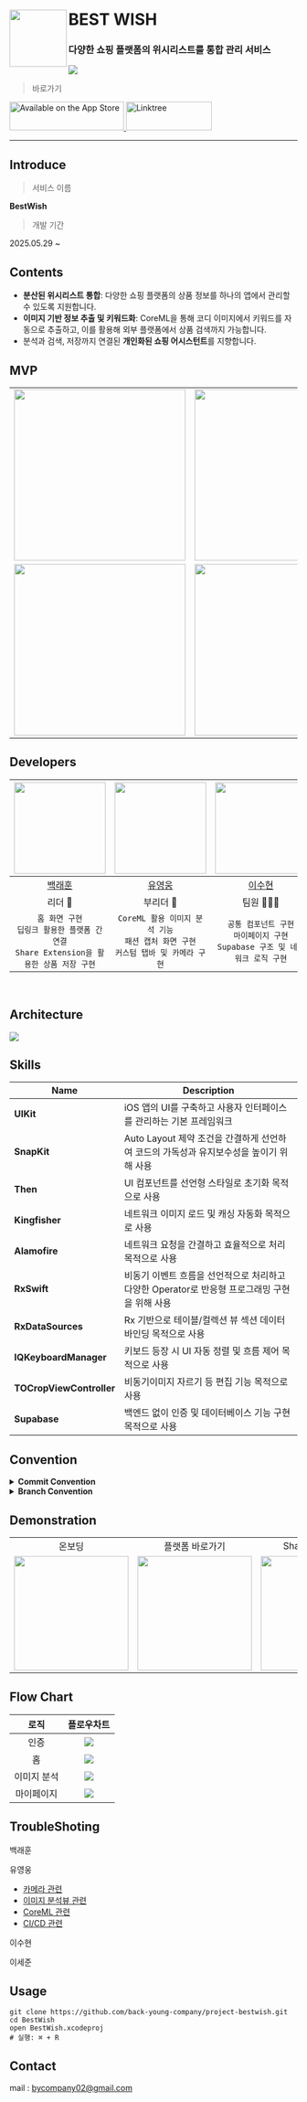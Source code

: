 

# BEST WISH  <img src="./image-assets/ICON.png" width="100" align=left>
### 다양한 쇼핑 플랫폼의 위시리스트를 통합 관리 서비스

<img src="./image-assets/표지.png">

> 바로가기 

 <!-- 방법 1: p 태그의 align 속성 사용 -->
<p align="left">
  <a href="https://apps.apple.com/kr/app/bestwish/id6747424430">
    <img
      alt="Available on the App Store"
      src="https://user-images.githubusercontent.com/67373938/227817078-7aab7bea-3af0-4930-b341-1a166a39501d.svg"
      height="50"
      width="200"
    />
  </a>
  <a href="https://linktr.ee/bestwish___official">
    <img
      alt="Linktree"
      src="./image-assets/링크트리.png"
      height="50"
      width="150"
    />
  </a>
</p>



---- 

## Introduce
> 서비스 이름

**BestWish**

> 개발 기간

2025.05.29 ~

## Contents
- **분산된 위시리스트 통합**: 다양한 쇼핑 플랫폼의 상품 정보를 하나의 앱에서 관리할 수 있도록 지원합니다.
- **이미지 기반 정보 추출 및 키워드화**: CoreML을 통해 코디 이미지에서 키워드를 자동으로 추출하고, 이를 활용해 외부 플랫폼에서 상품 검색까지 가능합니다.
- 분석과 검색, 저장까지 연결된 **개인화된 쇼핑 어시스턴트**를 지향합니다.


## MVP
<table>
  <tr>
    <td><img src="./image-assets/홈.png" width="300" /></td>
    <td><img src="./image-assets/링.png" width="300" /></td>
    <td><img src="./image-assets/공.png" width="300" /></td>
  </tr>
  <tr>
    <td><img src="./image-assets/상.png" width="300" /></td>
    <td><img src="./image-assets/패.png" width="300" /></td>
    <td><img src="./image-assets/키.png" width="300" /></td>
  </tr>
</table>

## Developers
|<img width="160px" src="https://avatars.githubusercontent.com/u/88128192?v=4"/> | <img width="160px" src="https://avatars.githubusercontent.com/u/31721255?v=4"/> | <img width="160px" src="https://avatars.githubusercontent.com/u/105594739?v=4"/> | <img width="160px" src="https://avatars.githubusercontent.com/u/43426556?v=4"/> | 
|:-----:|:-----:|:-----:|:-----:|
|[백래훈](https://github.com/RaeBaek)|[유영웅](https://github.com/QuaRang1225)|[이수현](https://github.com/LeeeeSuHyeon)|[이세준](https://github.com/Yimkeul)|
|리더 👑|부리더 👑|팀원 👨🏻‍💻|팀원 👨🏻‍💻|
|`홈 화면 구현`<br/>`딥링크 활용한 플랫폼 간 연결`<br/>`Share Extension을 활용한 상품 저장 구현`<br/>|`CoreML 활용 이미지 분석 기능`<br/>`패션 캡처 화면 구현`<br/>`커스텀 탭바 및 카메라 구현`<br/>|`공통 컴포넌트 구현`<br/>`마이페이지 구현`<br/>`Supabase 구조 및 네트워크 로직 구현`<br/> | `소셜 로그인 OAuth 구현`<br/>`로그인 토큰 암호화 관리`<br/>`회원가입 온보딩 화면 구현`<br/> 
</div>
<br/>


## Architecture
<img src="./image-assets/아키텍쳐.png">


## Skills
| Name          | Description   |
| ------------  | ------------- |
| **UIKit** | iOS 앱의 UI를 구축하고 사용자 인터페이스를 관리하는 기본 프레임워크 |
| **SnapKit** | Auto Layout 제약 조건을 간결하게 선언하여 코드의 가독성과 유지보수성을 높이기 위해 사용|
| **Then** | UI 컴포넌트를 선언형 스타일로 초기화 목적으로 사용|
| **Kingfisher** | 네트워크 이미지 로드 및 캐싱 자동화 목적으로 사용|
| **Alamofire** | 네트워크 요청을 간결하고 효율적으로 처리 목적으로 사용|
| **RxSwift** | 비동기 이벤트 흐름을 선언적으로 처리하고 다양한 Operator로 반응형 프로그래밍 구현을 위해 사용 |
| **RxDataSources** | Rx 기반으로 테이블/컬렉션 뷰 섹션 데이터 바인딩 목적으로 사용 |
| **IQKeyboardManager** | 키보드 등장 시 UI 자동 정렬 및 흐름 제어 목적으로 사용|
| **TOCropViewController** | 비동기이미지 자르기 등 편집 기능 목적으로 사용 |
| **Supabase** | 백엔드 없이 인증 및 데이터베이스 기능 구현 목적으로 사용|

## Convention
<details>
  <summary><strong>Commit Convention</strong></summary>

```
setting: 프로젝트 초기 세팅
feat: 새로운 기능 구현
fix: 기존 기능 개선, 코드 수정 (피드백 반영 등) UI는 fix
bugfix: 버그, 오류 해결
hotfix: 릴리즈, 메인에서 발견된 치명적 오류 해결
test: 테스트 코드 작성
refactor: 프로덕션 코드 리팩토링 (구조 변경, 성능 개선)
chore: 빌드 테스트 업데이트, 패키지 매니저를 설정하는 경우(프로덕션 코드 변경 X)
docs: README나 WIKI 등의 문서 개정



comment: 필요한 주석 추가 및 변경
design: 오로지 화면.레이아웃 조정
rename:	파일 혹은 폴더명을 수정하거나 옮기는 작업만인 경우
remove:	파일을 삭제하는 작업만 수행한 경우

-------------------------------------

ex)
feat: #(이슈번호) - (해당 작업에 대한 내용)
merge: #(해당이슈) - Commit Merge
```
</details>
<details>
  <summary><strong>Branch Convention</strong></summary>
  
#### 브랜치 구조

- `main`
    - 운영 배포용 브랜치 (항상 안정 상태 유지)
    - 실제 배포 시 `main`에 머지하고 태그 버전(`v1.0.0`) 생성
- `develop`
    - 기본 브랜치 (default)
    - 개발 중인 기능들을 통합하고 QA 테스트 용으로 사용
- 기타 브랜치 종류:

| 브랜치 타입 | 용도 | 예시 |
| --- | --- | --- |
| `feature/*` | 신규 기능 개발 | `feature/login-api` |
| `fix/*` | 버그 수정 | `fix/image-cache-bug` |
| `refactor/*` | 리팩토링 | `refactor/homeview-layout` |
| `hotfix/*` | 운영 중 긴급 수정 | `hotfix/token-refresh-failure` |
| `release/*` | 배포 준비 및 QA 대응 | `release/v1.2.0` |

---

**브랜치 네이밍 규칙**

- 모두 소문자 사용
- 띄어쓰기는 하이픈()으로 연결
- 접두어는 작업 성격에 따라 구분 (`feature/`, `fix/`, 등)
- 이슈번호로 브랜치 생성시 다음과 같이 생성
```
feature/#{이슈번호}-home-ui 

ex) feature/#4-home-ui
```
</details>

## Demonstration
<table>
  <tr>
    <td align="center">온보딩</td>
    <td align="center">플랫폼 바로가기</td>
    <td align="center">Share Extension</td>
    <td align="center">위시리스트</td>
    <td align="center">이미지 분석 및 키워드 추출</td>
    <td align="center">마이페이지</td>
  </tr>
  <tr>
    <td><img src="https://github.com/user-attachments/assets/fe0e52c5-5fae-4197-9873-2c423a5b3f49" width="200"></td>
    <td><img src="https://github.com/user-attachments/assets/675660a4-f0a7-40f3-a0ee-3c25d68e979f" width="200"></td>
    <td><img src="https://github.com/user-attachments/assets/51a66440-cca1-4871-8fc0-1aea3b1b7521" width="200"></td>
    <td><img src="https://github.com/user-attachments/assets/bed33b34-8448-44c7-97fb-70452ece9e16" width="200"></td>
    <td><img src="https://github.com/user-attachments/assets/5fad94fb-46c2-4ebe-8cc4-98378141ae05" width="200"></td>
    <td><img src="https://github.com/user-attachments/assets/4905ed25-dda9-44f7-8077-ca9706d36df5" width="200"></td>
  </tr>
</table>

## Flow Chart

|로직|플로우차트|
|:---:|:---:|
|인증|<img src="./image-assets/온보딩_플로우차트.png">|
|홈 |<img src="./image-assets/홈화면_플로우차트.png">|
|이미지 분석|<img src="./image-assets/이미지분석_플로우차트.png">|
|마이페이지|<img src="./image-assets/마이페이지_플로우차트.png">|


## TroubleShoting
백래훈

유영웅
- [카메라 관련](https://quarang.tistory.com/110)
- [이미지 분석뷰 관련](https://quarang.tistory.com/111)
- [CoreML 관련](https://quarang.tistory.com/112)
- [CI/CD 관련](https://quarang.tistory.com/113)

이수현

이세준

## Usage
```
git clone https://github.com/back-young-company/project-bestwish.git
cd BestWish
open BestWish.xcodeproj
# 실행: ⌘ + R 
``` 


## Contact
mail : bycompany02@gmail.com
